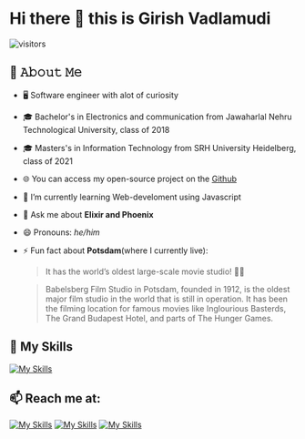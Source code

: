 # Hi there 👋 this is **Girish Vadlamudi**

![visitors](https://vbr.nathanchung.dev/badge?page_id=VadlamudiGirish.VadlamudiGirish&color=00cf00)

## :book: 𝙰𝚋𝚘𝚞𝚝 𝙼𝚎
- 🖥 Software engineer with alot of curiosity
- 🎓 Bachelor's in Electronics and communication from Jawaharlal Nehru Technological University, class of 2018
- 🎓 Masters's in Information Technology from SRH University Heidelberg, class of 2021
- 🌐 You can access my open-source project on the [Github](https://github.com/VRagments/fader360-backend)
- 🌱 I’m currently learning Web-develoment using Javascript
- 💬 Ask me about **Elixir and Phoenix**
- 😄 Pronouns: *he/him*
- ⚡ Fun fact about **Potsdam**(where I currently live):
    > It has the world’s oldest large-scale movie studio! 🏰🎥
    
    > Babelsberg Film Studio in Potsdam, founded in 1912, is the oldest major film studio in the world that is still in operation. It has been the filming location for famous movies like Inglourious Basterds, The Grand Budapest Hotel, and parts of The Hunger Games.

## :dart: My Skills


[![My Skills](https://skillicons.dev/icons?i=c,cpp,elixir,graphql,docker,postgres,py,vscode)](https://skillicons.dev)

## 📫 Reach me at:


[![My Skills](https://skillicons.dev/icons?i=linkedin)](https://www.linkedin.com/in/girish-vadlamudi-79758b110/)
[![My Skills](https://skillicons.dev/icons?i=gmail)](giri.vadlamudi@gmail.com)
[![My Skills](https://skillicons.dev/icons?i=instagram)](https://www.instagram.com/realgirishvadlamudi?igsh=MWM3bjg2cWh1cXdwMg%3D%3D&utm_source=qr)
